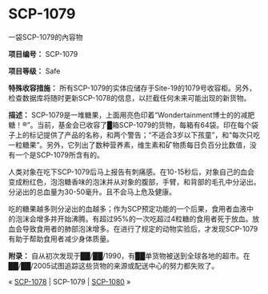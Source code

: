 # SCP-1079
                        




一袋SCP-1079的內容物



**项目编号：** SCP-1079

**项目等级：** Safe

**特殊收容措施：** 所有SCP-1079的实体应储存于Site-19的1079号收容柜。另外，检查数据库将随时更新SCP-1078的信息，以拦截任何未来可能出现的新货物。

**描述：** SCP-1079是一堆糖果，上面用亮色印着“Wondertainment博士的的减肥糖！®”。当前，基金会已收容了█箱SCP-1079的货物，每箱有64袋。印在每个袋子上的标记提供了产品的名称，和两个警告；“不适合3岁以下孩童”，和“每次只吃一粒糖果”。另外，它列出了数种营养素，维生素和矿物质每日负百分比数值，没有一个是SCP-1079所含有的。

人类对象在吃下SCP-1079后马上报告有刺痛感。在10-15秒后，对象自己的血会变成粉红色，泡泡糖香味的泡沫并从对象的腹部，手臂，和背部的毛孔中分泌出。分泌出的总血量为30-50毫升。且不会马上危及健康。

吃的糖果越多则分泌出的血越多；作为SCP预定功能的一个后果，食用者血液中的泡沫会增多并开始沸腾。有超过95%的一次吃超过4粒糖的食用者死于放血。放血会导致食用者的肺部泡沫增多。在进行了规定的动物实验后，才发现SCP-1079有助于帮助食用者减少身体质量。

**附录：** 自从初次发现于██/██/1990，有██单货物被送到全球各地的超市。在██/██/2005试图追踪这些货物的来源或配送中心的努力都失败了。



« [SCP-1078](/scp-1078) | SCP-1079 | [SCP-1080](/scp-1080) »





                    